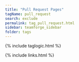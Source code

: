 ```yaml
---
title: "Pull Request Pages"
tagName: pull_request
search: exclude
permalink: tag_pull_request.html
sidebar: teamforge_sidebar
folder: tags
---
```

{% include taglogic.html %}

{% include links.html %}
